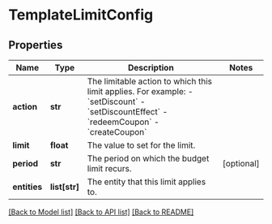 # TemplateLimitConfig

## Properties
Name | Type | Description | Notes
------------ | ------------- | ------------- | -------------
**action** | **str** | The limitable action to which this limit applies. For example: - &#x60;setDiscount&#x60; - &#x60;setDiscountEffect&#x60; - &#x60;redeemCoupon&#x60; - &#x60;createCoupon&#x60;  | 
**limit** | **float** | The value to set for the limit. | 
**period** | **str** | The period on which the budget limit recurs. | [optional] 
**entities** | **list[str]** | The entity that this limit applies to. | 

[[Back to Model list]](../README.md#documentation-for-models) [[Back to API list]](../README.md#documentation-for-api-endpoints) [[Back to README]](../README.md)


